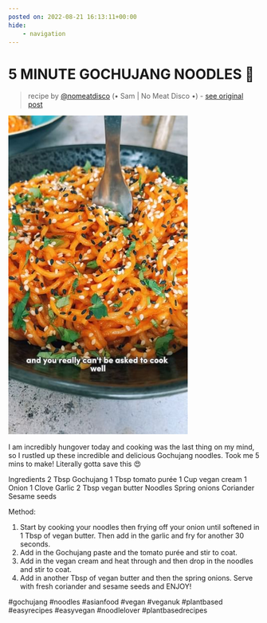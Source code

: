```yaml
---
posted on: 2022-08-21 16:13:11+00:00
hide:
    - navigation
---
```


# 5 MINUTE GOCHUJANG NOODLES 🍜  

> recipe by [@nomeatdisco](https://www.instagram.com/nomeatdisco/) 
(• Sam | No Meat Disco •) - [see original post](https://instagram.com/p/ChhxSpvqX8N)

![](../img/nomeatdisco_21-08-2022_1608.png)


I am incredibly hungover today and cooking was the last thing on my mind, so I rustled up these incredible and delicious Gochujang noodles. Took me 5 mins to make! Literally gotta save this 😍

Ingredients
2 Tbsp Gochujang
1 Tbsp tomato purée
1 Cup vegan cream
1 Onion
1 Clove Garlic
2 Tbsp vegan butter
Noodles 
Spring onions 
Coriander 
Sesame seeds

Method:
1. Start by cooking your noodles then frying off your onion until softened in 1 Tbsp of vegan butter. Then add in the garlic and fry for another 30 seconds.
2. Add in the Gochujang paste and the tomato purée and stir to coat.
3. Add in the vegan cream and heat through and then drop in the noodles and stir to coat. 
4. Add in another Tbsp of vegan butter and then the spring onions. Serve with fresh coriander and sesame seeds and ENJOY! 

\#gochujang \#noodles \#asianfood \#vegan \#veganuk \#plantbased \#easyrecipes \#easyvegan \#noodlelover \#plantbasedrecipes 